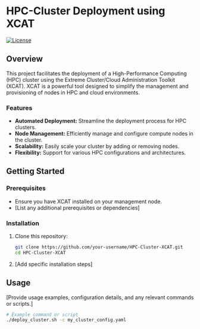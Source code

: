 # HPC-Cluster Deployment using XCAT

[![License](https://img.shields.io/badge/License-MIT-blue.svg)](LICENSE)

## Overview

This project facilitates the deployment of a High-Performance Computing (HPC) cluster using the Extreme Cluster/Cloud Administration Toolkit (XCAT). XCAT is a powerful tool designed to simplify the management and provisioning of nodes in HPC and cloud environments.

### Features

- **Automated Deployment:** Streamline the deployment process for HPC clusters.
- **Node Management:** Efficiently manage and configure compute nodes in the cluster.
- **Scalability:** Easily scale your cluster by adding or removing nodes.
- **Flexibility:** Support for various HPC configurations and architectures.

## Getting Started

### Prerequisites

- Ensure you have XCAT installed on your management node.
- [List any additional prerequisites or dependencies]

### Installation

1. Clone this repository:

    ```bash
    git clone https://github.com/your-username/HPC-Cluster-XCAT.git
    cd HPC-Cluster-XCAT
    ```

2. [Add specific installation steps]

## Usage

[Provide usage examples, configuration details, and any relevant commands or scripts.]

```bash
# Example command or script
./deploy_cluster.sh -c my_cluster_config.yaml
